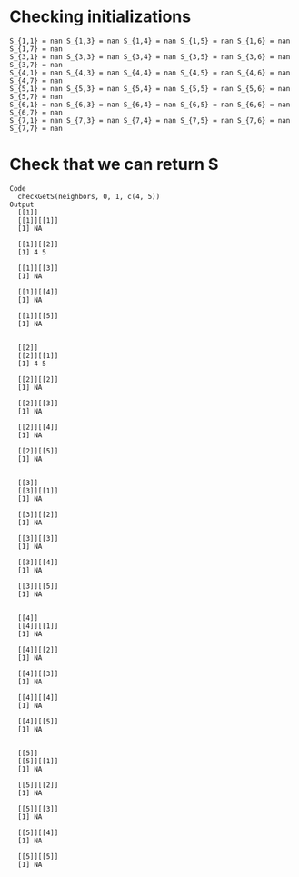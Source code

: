 # Checking initializations

    S_{1,1} = nan S_{1,3} = nan S_{1,4} = nan S_{1,5} = nan S_{1,6} = nan S_{1,7} = nan 
    S_{3,1} = nan S_{3,3} = nan S_{3,4} = nan S_{3,5} = nan S_{3,6} = nan S_{3,7} = nan 
    S_{4,1} = nan S_{4,3} = nan S_{4,4} = nan S_{4,5} = nan S_{4,6} = nan S_{4,7} = nan 
    S_{5,1} = nan S_{5,3} = nan S_{5,4} = nan S_{5,5} = nan S_{5,6} = nan S_{5,7} = nan 
    S_{6,1} = nan S_{6,3} = nan S_{6,4} = nan S_{6,5} = nan S_{6,6} = nan S_{6,7} = nan 
    S_{7,1} = nan S_{7,3} = nan S_{7,4} = nan S_{7,5} = nan S_{7,6} = nan S_{7,7} = nan 

# Check that we can return S

    Code
      checkGetS(neighbors, 0, 1, c(4, 5))
    Output
      [[1]]
      [[1]][[1]]
      [1] NA
      
      [[1]][[2]]
      [1] 4 5
      
      [[1]][[3]]
      [1] NA
      
      [[1]][[4]]
      [1] NA
      
      [[1]][[5]]
      [1] NA
      
      
      [[2]]
      [[2]][[1]]
      [1] 4 5
      
      [[2]][[2]]
      [1] NA
      
      [[2]][[3]]
      [1] NA
      
      [[2]][[4]]
      [1] NA
      
      [[2]][[5]]
      [1] NA
      
      
      [[3]]
      [[3]][[1]]
      [1] NA
      
      [[3]][[2]]
      [1] NA
      
      [[3]][[3]]
      [1] NA
      
      [[3]][[4]]
      [1] NA
      
      [[3]][[5]]
      [1] NA
      
      
      [[4]]
      [[4]][[1]]
      [1] NA
      
      [[4]][[2]]
      [1] NA
      
      [[4]][[3]]
      [1] NA
      
      [[4]][[4]]
      [1] NA
      
      [[4]][[5]]
      [1] NA
      
      
      [[5]]
      [[5]][[1]]
      [1] NA
      
      [[5]][[2]]
      [1] NA
      
      [[5]][[3]]
      [1] NA
      
      [[5]][[4]]
      [1] NA
      
      [[5]][[5]]
      [1] NA
      
      

